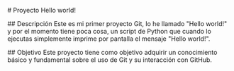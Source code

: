 \# Proyecto Hello world!



\## Descripción Este es mi primer proyecto Git, lo he llamado "Hello world!" y por el momento tiene poca cosa, un script de Python que cuando lo ejecutas simplemente imprime por pantalla el mensaje "Hello world!".



\## Objetivo Este proyecto tiene como objetivo adquirir un conocimiento básico y fundamental sobre el uso de Git y su interacción con GitHub.

